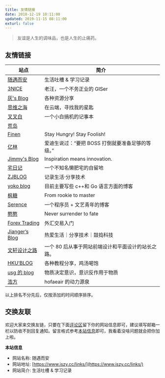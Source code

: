 ```yaml
---
title: 友情链接
date: 2018-12-19 10:11:00
updated: 2019-11-15 08:11:00
exturl: false
---
```


> 友谊是人生的调味品，也是人生的止痛药。

## 友情链接

| 站点                                                         | 简介                                               |
| ------------------------------------------------------------ | -------------------------------------------------- |
| [随遇而安](https://www.iszy.cc/)                             | 生活吐槽 & 学习记录                                |
| [3NICE](https://3nice.cc/)                                   | 老汪，一个不务正业的 GISer                         |
| [灰's Blog](https://www.hurbai.com/link)                     | 各种资源分享                                       |
| [思维之海](https://vel.life/link/)                           | 在云端，寻找我的星匙                               |
| [叉叉白](https://www.xxwhite.com/)                           | 一个小白搞机的记事本                               |
| [荒岛](https://lala.im/)                                     |                                                    |
| [Finen](https://www.finen.top/friends/)                      | Stay Hungry! Stay Foolish!                         |
| [亿林](https://minemine.cc/friends/)                         | 爱迪生说过：“要把 BOSS 打倒就要准备足够的等级。”   |
| [Jimmy's Blog](https://blog.jimmyho.net/links.html)          | Inspiration means innovation.                      |
| [宅日记](https://crosschannel.cc/links.html)                 | 一个不知名懒肥宅的自留地                           |
| [ZJBLOG](https://www.zjhuiwan.cn/)                           | 记录生活·分享技术                                  |
| [yoko blog](https://pengrl.com/link/)                        | 目前主要写些 c++和 Go 语言方面的博客               |
| [枫糖](https://blog.maplesugar.top/about/links/)             | From rookie to master                              |
| [Serence](https://blog.blinkstar.cn)                         | 一个程序员 + 文艺青年的博客                        |
| [憨憨](https://www.likeai.me/80.html)                        | Never surrender to fate                            |
| [Forex Trading](https://www.fi-forex.com/)                   | 外汇交易入门                                       |
| [Jianger’s Blog](https://jianger.space/links/)               | 热爱生活｜分享技术｜鼓捣科技                       |
| [文轩设计之路](http://www.wenxuands.com)                     | 一个 80 后从事于网站前端设计和平面设计的站长之路。 |
| [HKU’BLOG](http://hkublog.top/index.php/%e5%8f%8b%e9%93%be/) | 各种教程分享，鸡汤喝饱                             |
| [usg 的 blog](http://blog.dgut.top/link/)                    | 物质决定意识，意识反作用于物质                     |
| [浩方](https://blog.hofaeair.net/)                           | hofaeair 的动力源泉                                |

以上排名不分先后，仅按添加的时间顺序排序。

## 交换友联

欢迎大家来交换友链，只要在下面[评论区](#comments)留下你的网站信息即可，建议填写邮箱一栏以防收不到回复通知。留言格式参考[本站信息](#本站信息)即可，我看着没啥问题就会把你加上啦。

**本站信息**

- 网站名称: 随遇而安
- 网站地址: [https://www.iszy.cc/links/](https://www.iszy.cc/links/)
- 网站简介: 生活吐槽 & 学习记录
